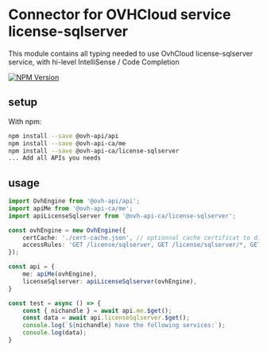 # Connector for OVHCloud service license-sqlserver

This module contains all typing needed to use OvhCloud license-sqlserver service, with hi-level IntelliSense / Code Completion

[![NPM Version](https://img.shields.io/npm/v/@ovh-api-ca/license-sqlserver.svg?style=flat)](https://www.npmjs.org/package/@ovh-api-ca/license-sqlserver)

## setup

With npm:
````bash
npm install --save @ovh-api/api
npm install --save @ovh-api-ca/me
npm install --save @ovh-api-ca/license-sqlserver
... Add all APIs you needs
````

## usage

````typescript
import OvhEngine from '@ovh-api/api';
import apiMe from '@ovh-api-ca/me';
import apiLicenseSqlserver from '@ovh-api-ca/license-sqlserver';

const ovhEngine = new OvhEngine({ 
    certCache: './cert-cache.json', // optionnal cache certificat to disk
    accessRules: 'GET /license/sqlserver, GET /license/sqlserver/*, GET /me', // optionnal limit the requested privileges.
});

const api = {
    me: apiMe(ovhEngine),
    licenseSqlserver: apiLicenseSqlserver(ovhEngine),
}

const test = async () => {
    const { nichandle } = await api.me.$get();
    const data = await api.licenseSqlserver.$get();
    console.log(`${nichandle} have the following services:`);
    console.log(data);
}

````